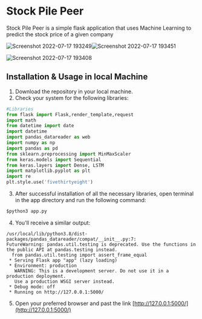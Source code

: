 # Stock Pile Peer

Stock Pile Peer is a simple flask application that uses Machine Learning to predict the stock price of a given company


![Screenshot 2022-07-17 193249](https://user-images.githubusercontent.com/52581527/179405623-86b59131-342d-4a83-b961-6c929587e4f9.jpg)![Screenshot 2022-07-17 193451](https://user-images.githubusercontent.com/52581527/179405630-007039dd-f21f-4569-8322-f9efb3d43127.jpg)

![Screenshot 2022-07-17 193408](https://user-images.githubusercontent.com/52581527/179405625-909a09b9-bf91-464e-8d87-21cc699f1bd3.jpg)

## Installation & Usage in local Machine

1. Download the repository in your local machine.
2. Check your system for the following libraries:
```python
#Libraries
from flask import Flask,render_template,request
import math
from datetime import date
import datetime
import pandas_datareader as web
import numpy as np
import pandas as pd
from sklearn.preprocessing import MinMaxScaler
from keras.models import Sequential
from keras.layers import Dense, LSTM
import matplotlib.pyplot as plt
import re
plt.style.use('fivethirtyeight') 
```
3. After successful installation of all the necessary libraries, open terminal in the app directory and run the following command:
```python
$python3 app.py
```
4. You'll receive a similar output:
```
/usr/local/lib/python3.8/dist-packages/pandas_datareader/compat/__init__.py:7: 
FutureWarning: pandas.util.testing is deprecated. Use the functions in the public API at pandas.testing instead.
  from pandas.util.testing import assert_frame_equal
 * Serving Flask app "app" (lazy loading)
 * Environment: production
   WARNING: This is a development server. Do not use it in a production deployment.
   Use a production WSGI server instead.
 * Debug mode: off
 * Running on http://127.0.0.1:5000/

```
5. Open your preferred browser and past the link [http://127.0.0.1:5000/](http://127.0.0.1:5000/)



